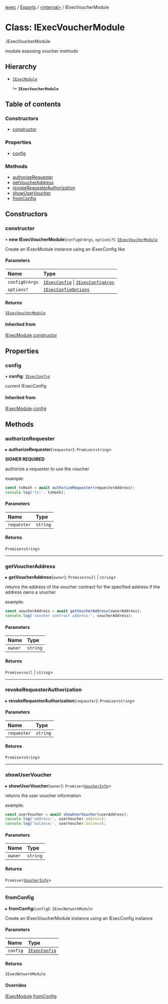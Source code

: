 [iexec](../README.md) / [Exports](../modules.md) / [<internal\>](../modules/internal_.md) / IExecVoucherModule

# Class: IExecVoucherModule

[<internal>](../modules/internal_.md).IExecVoucherModule

module exposing voucher methods

## Hierarchy

- [`IExecModule`](IExecModule.md)

  ↳ **`IExecVoucherModule`**

## Table of contents

### Constructors

- [constructor](internal_.IExecVoucherModule.md#constructor)

### Properties

- [config](internal_.IExecVoucherModule.md#config)

### Methods

- [authorizeRequester](internal_.IExecVoucherModule.md#authorizerequester)
- [getVoucherAddress](internal_.IExecVoucherModule.md#getvoucheraddress)
- [revokeRequesterAuthorization](internal_.IExecVoucherModule.md#revokerequesterauthorization)
- [showUserVoucher](internal_.IExecVoucherModule.md#showuservoucher)
- [fromConfig](internal_.IExecVoucherModule.md#fromconfig)

## Constructors

### constructor

• **new IExecVoucherModule**(`configOrArgs`, `options?`): [`IExecVoucherModule`](internal_.IExecVoucherModule.md)

Create an IExecModule instance using an IExecConfig like

#### Parameters

| Name           | Type                                                                                     |
| :------------- | :--------------------------------------------------------------------------------------- |
| `configOrArgs` | [`IExecConfig`](IExecConfig.md) \| [`IExecConfigArgs`](../interfaces/IExecConfigArgs.md) |
| `options?`     | [`IExecConfigOptions`](../interfaces/IExecConfigOptions.md)                              |

#### Returns

[`IExecVoucherModule`](internal_.IExecVoucherModule.md)

#### Inherited from

[IExecModule](IExecModule.md).[constructor](IExecModule.md#constructor)

## Properties

### config

• **config**: [`IExecConfig`](IExecConfig.md)

current IExecConfig

#### Inherited from

[IExecModule](IExecModule.md).[config](IExecModule.md#config)

## Methods

### authorizeRequester

▸ **authorizeRequester**(`requester`): `Promise`<`string`\>

**SIGNER REQUIRED**

authorize a requester to use the voucher

example:

```js
const txHash = await authorizeRequester(requesterAddress);
console.log('tx:', txHash);
```

#### Parameters

| Name        | Type     |
| :---------- | :------- |
| `requester` | `string` |

#### Returns

`Promise`<`string`\>

---

### getVoucherAddress

▸ **getVoucherAddress**(`owner`): `Promise`<`null` \| `string`\>

returns the address of the voucher contract for the specified address if the address owns a voucher

example:

```js
const voucherAddress = await getVoucherAddress(ownerAddress);
console.log('voucher contract address:', voucherAddress);
```

#### Parameters

| Name    | Type     |
| :------ | :------- |
| `owner` | `string` |

#### Returns

`Promise`<`null` \| `string`\>

---

### revokeRequesterAuthorization

▸ **revokeRequesterAuthorization**(`requester`): `Promise`<`string`\>

#### Parameters

| Name        | Type     |
| :---------- | :------- |
| `requester` | `string` |

#### Returns

`Promise`<`string`\>

---

### showUserVoucher

▸ **showUserVoucher**(`owner`): `Promise`<[`VoucherInfo`](../interfaces/internal_.VoucherInfo.md)\>

returns the user voucher information

example:

```js
const userVoucher = await showUserVoucher(userAddress);
console.log('address:', userVoucher.address);
console.log('balance:', userVoucher.balance);
```

#### Parameters

| Name    | Type     |
| :------ | :------- |
| `owner` | `string` |

#### Returns

`Promise`<[`VoucherInfo`](../interfaces/internal_.VoucherInfo.md)\>

---

### fromConfig

▸ **fromConfig**(`config`): `IExecNetworkModule`

Create an IExecVoucherModule instance using an IExecConfig instance

#### Parameters

| Name     | Type                            |
| :------- | :------------------------------ |
| `config` | [`IExecConfig`](IExecConfig.md) |

#### Returns

`IExecNetworkModule`

#### Overrides

[IExecModule](IExecModule.md).[fromConfig](IExecModule.md#fromconfig)
